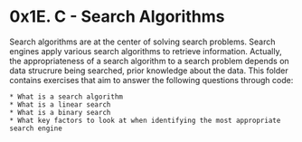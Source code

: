 # 0x1E. C - Search Algorithms

Search algorithms are at the center of solving search problems. Search engines apply various search algorithms to retrieve information. Actually, the appropriateness of a search algorithm to a search problem depends on data strucrure being searched, prior knowledge about the data. This folder contains exercises that aim to answer the following questions through code:

	* What is a search algorithm
	* What is a linear search
	* What is a binary search
	* What key factors to look at when identifying the most appropriate search engine
